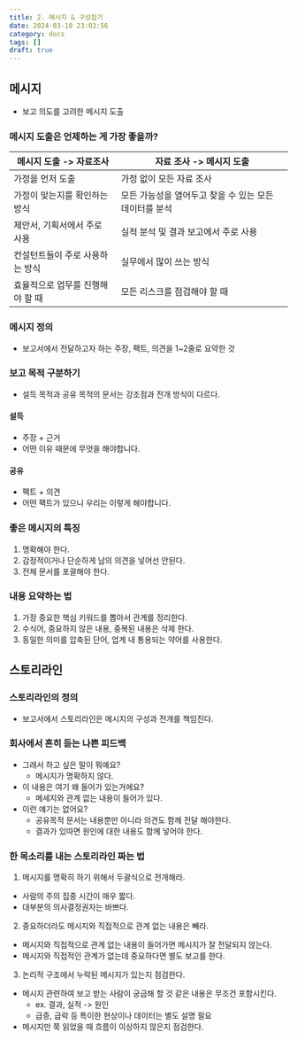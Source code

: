 ```yaml
---
title: 2. 메시지 & 구성잡기
date: 2024-03-10 23:03:56
category: docs
tags: []
draft: true
---
```


## 메시지

- 보고 의도를 고려한 메시지 도출

### 메시지 도출은 언제하는 게 가장 좋을까?

| 메시지 도출 -> 자료조사          | 자료 조사 -> 메시지 도출                               |
| -------------------------------- | ------------------------------------------------------ |
| 가정을 먼저 도출                 | 가정 없이 모든 자료 조사                               |
| 가정이 맞는지를 확인하는 방식    | 모든 가능성을 열어두고 찾을 수 있는 모든 데이터를 분석 |
| 제안서, 기획서에서 주로 사용     | 실적 분석 및 결과 보고에서 주로 사용                   |
| 컨설턴트들이 주로 사용하는 방식  | 실무에서 많이 쓰는 방식                                |
| 효율적으로 업무를 진행해야 할 때 | 모든 리스크를 점검해야 할 때                           |

### 메시지 정의

- 보고서에서 전달하고자 하는 주장, 팩트, 의견을 1~2줄로 요약한 것

### 보고 목적 구분하기

- 설득 목적과 공유 목적의 문서는 강조점과 전개 방식이 다르다.

#### 설득

- 주장 + 근거
- 어떤 이유 때문에 무엇을 해야합니다.

#### 공유

- 팩트 + 의견
- 어떤 팩트가 있으니 우리는 이렇게 해야합니다.

### 좋은 메시지의 특징

1. 명확해야 한다.
2. 감정적이거나 단순하게 남의 의견을 넣어선 안된다.
3. 전체 문서를 포괄해야 한다.

### 내용 요약하는 법

1. 가장 중요한 핵심 키워드를 뽑아서 관계를 정리한다.
2. 수식어, 중요하지 않은 내용, 중복된 내용은 삭제 한다.
3. 동일한 의미를 압축된 단어, 업계 내 통용되는 약어를 사용한다.

## 스토리라인

### 스토리라인의 정의

- 보고서에서 스토리라인은 메시지의 구성과 전개를 책임진다.

### 회사에서 흔히 듣는 나쁜 피드백

- 그래서 하고 싶은 말이 뭐예요?
  - 메시지가 명확하지 않다.
- 이 내용은 여기 왜 들어가 있는거에요?
  - 메세지와 관계 없는 내용이 들어가 있다.
- 이런 얘기는 없어요?
  - 공유목적 문서는 내용뿐만 아니라 의견도 함께 전달 해야한다.
  - 결과가 있따면 원인에 대한 내용도 함께 넣어야 한다.

### 한 목소리를 내는 스토리라인 짜는 법

1. 메시지를 명확히 하기 위해서 두괄식으로 전개해라.

- 사람의 주의 집중 시간이 매우 짧다.
- 대부분의 의사결정권자는 바쁘다.

2. 중요하더라도 메시지와 직접적으로 관계 없는 내용은 빼라.

- 메시지와 직접적으로 관계 없는 내용이 들어가면 메시지가 잘 전달되지 않는다.
- 메시지와 직접적인 관계가 없는데 중요하다면 별도 보고를 한다.

3. 논리적 구조에서 누락된 메시지가 있는지 점검한다.

- 메시지 관련하여 보고 받는 사람이 궁금해 할 것 같은 내용은 무조건 포함시킨다.
  - ex. 결과, 실적 -> 원인
  - 급증, 급락 등 특이한 현상이나 데이터는 별도 설명 필요
- 메시지만 쭉 읽었을 때 흐름이 이상하지 않은지 점검한다.
